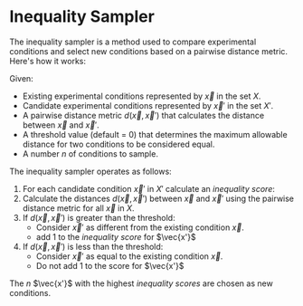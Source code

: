 # Inequality Sampler

The inequality sampler is a method used to compare experimental conditions and select new conditions based on a pairwise distance metric. Here's how it works:

Given:
- Existing experimental conditions represented by $\vec{x}$ in the set $X$.
- Candidate experimental conditions represented by $\vec{x}'$ in the set $X'$.
- A pairwise distance metric $d(\vec{x}, \vec{x}')$ that calculates the distance between $\vec{x}$ and $\vec{x}'$.
- A threshold value (default = 0) that determines the maximum allowable distance for two conditions to be considered equal.
- A number $n$ of conditions to sample.

The inequality sampler operates as follows:

1. For each candidate condition $\vec{x}'$ in $X'$ calculate an $inequality$ $score$:
2. Calculate the distances $d(\vec{x}, \vec{x}')$ between $\vec{x}$ and $\vec{x}'$ using the pairwise distance metric for all $\vec{x}$ in $X$.
3. If $d(\vec{x}, \vec{x}')$ is greater than the threshold:
     - Consider $\vec{x}'$ as different from the existing condition $\vec{x}$.
     - add 1 to the $inequality$ $score$ for $\vec{x'}$
4.  If $d(\vec{x}, \vec{x}')$ is less than the threshold:
     - Consider $\vec{x}'$ as equal to the existing condition $\vec{x}$.
     - Do not add 1 to the score for $\vec{x'}$

The $n$ $\vec{x'}$ with the highest $inequality$ $scores$ are chosen as new conditions.
